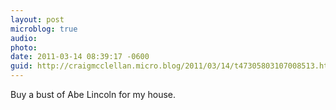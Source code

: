 ```yaml
---
layout: post
microblog: true
audio: 
photo: 
date: 2011-03-14 08:39:17 -0600
guid: http://craigmcclellan.micro.blog/2011/03/14/t47305803107008513.html
---
```

Buy a bust of Abe Lincoln for my house.
